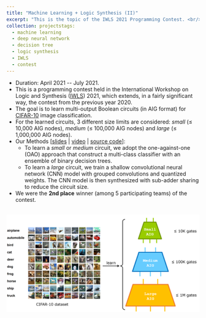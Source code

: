 ```yaml
---
title: "Machine Learning + Logic Synthesis (II)"
excerpt: "This is the topic of the IWLS 2021 Programming Contest. <br/><br/><img src='/images/mlls2.png' width='600'>"
collection: projectstags:
  - machine learning
  - deep neural network
  - decision tree
  - logic synthesis
  - IWLS
  - contest
---
```


* Duration: April 2021 -- July 2021.
* This is a programming contest held in the International Workshop on Logic and Synthesis ([IWLS](https://www.iwls.org/iwls2021/)) 2021, which extends, in a fairly significant way, the contest from the previous year 2020.
* The goal is to learn multi-output Boolean circuits (in AIG format) for [CIFAR-10](https://www.cs.toronto.edu/~kriz/cifar.html) image classification.
* For the learned circuits, 3 different size limits are considered: *small* (≤ 10,000 AIG nodes), *medium* (≤ 100,000 AIG nodes) and *large* (≤ 1,000,000 AIG nodes).
* Our Methods [[slides](http://po-chun-chien.github.io/files/slides/iwls21_mlls_slides.pdf) &#124; [video](https://youtu.be/hN9aFaw7wCc) &#124; [source code](https://github.com/NTU-ALComLab/IWLS2021)]:
  * To learn a *small* or *medium* circuit, we adopt the one-against-one (OAO) approach that construct a multi-class classifier with an ensemble of binary decision trees.
  * To learn a *large* circuit, we train a shallow convolutional neural network (CNN) model with grouped convolutions and quantized weights. The CNN model is then synthesized with sub-adder sharing to reduce the circuit size.
* We were the **2nd place** winner (among 5 participating teams) of the contest.

<br/>
<center><img src='/images/mlls2.png' width='700'></center>